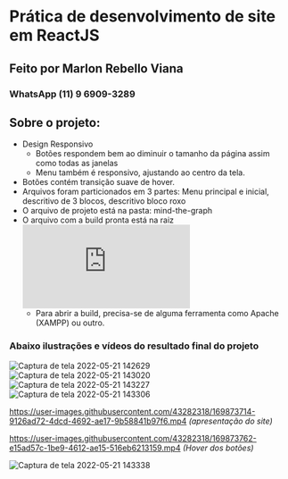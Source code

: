 # Prática de desenvolvimento de site em ReactJS
## Feito por Marlon Rebello Viana 
### WhatsApp (11) 9 6909-3289


## Sobre o projeto:
- Design Responsivo 
  - Botões respondem bem ao diminuir o tamanho da página assim como todas as janelas
  - Menu também é responsivo, ajustando ao centro da tela.
- Botões contém transição suave de hover.
- Arquivos foram particionados em 3 partes: Menu principal e inicial, descritivo de 3 blocos, descritivo bloco roxo
- O arquivo de projeto está na pasta: mind-the-graph
- O arquivo com a build pronta está na raiz !["build-projeto.rar"](https://github.com/NMarlon/dev-full-stack_Mind-To-Graph/blob/main/build-projeto.rar)
  - Para abrir a build, precisa-se de alguma ferramenta como Apache (XAMPP) ou outro.  

### Abaixo ilustrações e vídeos do resultado final do projeto

![Captura de tela 2022-05-21 142629](https://user-images.githubusercontent.com/43282318/169872792-412b7ca8-11ca-4ab4-a966-e12147e67876.png)
![Captura de tela 2022-05-21 143020](https://user-images.githubusercontent.com/43282318/169872800-9fee558a-2490-46d0-b557-25b82d6b0b05.png)
![Captura de tela 2022-05-21 143227](https://user-images.githubusercontent.com/43282318/169872803-0d3dfb66-7116-4ec8-a282-5a56af61694a.png)
![Captura de tela 2022-05-21 143306](https://user-images.githubusercontent.com/43282318/169872804-030a03db-4c38-4e78-86bf-f74f71b8fcca.png)



https://user-images.githubusercontent.com/43282318/169873714-9126ad72-4dcd-4692-ae17-9b58841b97f6.mp4
*(apresentação do site)*


https://user-images.githubusercontent.com/43282318/169873762-e15ad57c-1be9-4612-ae15-516eb6213159.mp4
*(Hover dos botões)*

![Captura de tela 2022-05-21 143338](https://user-images.githubusercontent.com/43282318/169872801-48ab081d-7aab-473f-927b-6dacbdaf6dd2.png) 


